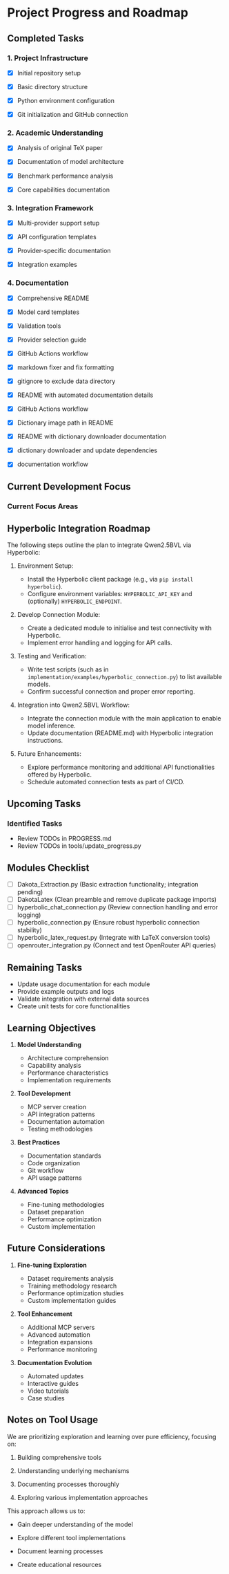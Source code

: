 # Project Progress and Roadmap

## Completed Tasks

### 1. Project Infrastructure

- [x] Initial repository setup

- [x] Basic directory structure

- [x] Python environment configuration

- [x] Git initialization and GitHub connection

### 2. Academic Understanding

- [x] Analysis of original TeX paper

- [x] Documentation of model architecture

- [x] Benchmark performance analysis

- [x] Core capabilities documentation

### 3. Integration Framework

- [x] Multi-provider support setup

- [x] API configuration templates

- [x] Provider-specific documentation

- [x] Integration examples

### 4. Documentation

- [x] Comprehensive README

- [x] Model card templates

- [x] Validation tools

- [x] Provider selection guide
- [x] GitHub Actions workflow
- [x] markdown fixer and fix formatting
- [x] gitignore to exclude data directory
- [x] README with automated documentation details
- [x] GitHub Actions workflow
- [x] Dictionary image path in README
- [x] README with dictionary downloader documentation
- [x] dictionary downloader and update dependencies
- [x] documentation workflow

## Current Development Focus

### Current Focus Areas


## Hyperbolic Integration Roadmap

The following steps outline the plan to integrate Qwen2.5BVL via Hyperbolic:

1. Environment Setup:
   - Install the Hyperbolic client package (e.g., via `pip install hyperbolic`).
   - Configure environment variables: `HYPERBOLIC_API_KEY` and (optionally) `HYPERBOLIC_ENDPOINT`.

2. Develop Connection Module:
   - Create a dedicated module to initialise and test connectivity with Hyperbolic.
   - Implement error handling and logging for API calls.

3. Testing and Verification:
   - Write test scripts (such as in `implementation/examples/hyperbolic_connection.py`) to list available models.
   - Confirm successful connection and proper error reporting.

4. Integration into Qwen2.5BVL Workflow:
   - Integrate the connection module with the main application to enable model inference.
   - Update documentation (README.md) with Hyperbolic integration instructions.

5. Future Enhancements:
   - Explore performance monitoring and additional API functionalities offered by Hyperbolic.
   - Schedule automated connection tests as part of CI/CD.

## Upcoming Tasks

### Identified Tasks

- Review TODOs in PROGRESS.md
- Review TODOs in tools/update_progress.py


## Modules Checklist

- [ ] Dakota_Extraction.py (Basic extraction functionality; integration pending)
- [ ] DakotaLatex (Clean preamble and remove duplicate package imports)
- [ ] hyperbolic_chat_connection.py (Review connection handling and error logging)
- [ ] hyperbolic_connection.py (Ensure robust hyperbolic connection stability)
- [ ] hyperbolic_latex_request.py (Integrate with LaTeX conversion tools)
- [ ] openrouter_integration.py (Connect and test OpenRouter API queries)

## Remaining Tasks

- Update usage documentation for each module
- Provide example outputs and logs
- Validate integration with external data sources
- Create unit tests for core functionalities

## Learning Objectives

1. **Model Understanding**

   - Architecture comprehension
   - Capability analysis
   - Performance characteristics
   - Implementation requirements

2. **Tool Development**

   - MCP server creation
   - API integration patterns
   - Documentation automation
   - Testing methodologies

3. **Best Practices**

   - Documentation standards
   - Code organization
   - Git workflow
   - API usage patterns

4. **Advanced Topics**

   - Fine-tuning methodologies
   - Dataset preparation
   - Performance optimization
   - Custom implementation

## Future Considerations

1. **Fine-tuning Exploration**

   - Dataset requirements analysis
   - Training methodology research
   - Performance optimization studies
   - Custom implementation guides

2. **Tool Enhancement**

   - Additional MCP servers
   - Advanced automation
   - Integration expansions
   - Performance monitoring

3. **Documentation Evolution**

   - Automated updates
   - Interactive guides
   - Video tutorials
   - Case studies

## Notes on Tool Usage

We are prioritizing exploration and learning over pure efficiency, focusing on:

1. Building comprehensive tools

2. Understanding underlying mechanisms

3. Documenting processes thoroughly

4. Exploring various implementation approaches

This approach allows us to:

- Gain deeper understanding of the model

- Explore different tool implementations

- Document learning processes

- Create educational resources
